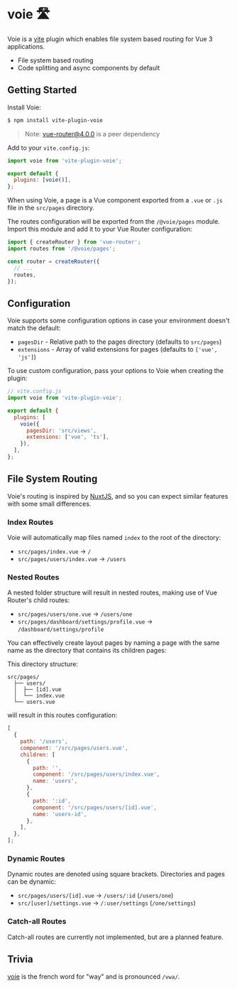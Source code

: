 # voie 🛣

Voie is a [vite](https://github.com/vitejs/vite) plugin which enables file system based routing for Vue 3 applications.

- File system based routing
- Code splitting and async components by default

## Getting Started

Install Voie:

```bash
$ npm install vite-plugin-voie
```

> Note: vue-router@4.0.0 is a peer dependency

Add to your `vite.config.js`:

```js
import voie from 'vite-plugin-voie';

export default {
  plugins: [voie()],
};
```

When using Voie, a page is a Vue component exported from a `.vue` or `.js` file in the `src/pages` directory.

The routes configuration will be exported from the `/@voie/pages` module. Import this module and add it to your Vue Router configuration:

```js
import { createRouter } from 'vue-router';
import routes from '/@voie/pages';

const router = createRouter({
  // ...
  routes,
});
```

## Configuration

Voie supports some configuration options in case your environment doesn't match the default:

- `pagesDir` - Relative path to the pages directory (defaults to `src/pages`)
- `extensions` - Array of valid extensions for pages (defaults to `['vue', 'js']`)

To use custom configuration, pass your options to Voie when creating the plugin:

```js
// vite.config.js
import voie from 'vite-plugin-voie';

export default {
  plugins: [
    voie({
      pagesDir: 'src/views',
      extensions: ['vue', 'ts'],
    }),
  ],
};
```

## File System Routing

Voie's routing is inspired by [NuxtJS](https://nuxtjs.org/guides/features/file-system-routing), and so you can expect similar features with some small differences.

### Index Routes

Voie will automatically map files named `index` to the root of the directory:

- `src/pages/index.vue` -> `/`
- `src/pages/users/index.vue` -> `/users`

### Nested Routes

A nested folder structure will result in nested routes, making use of Vue Router's child routes:

- `src/pages/users/one.vue` -> `/users/one`
- `src/pages/dashboard/settings/profile.vue` -> `/dashboard/settings/profile`

You can effectively create layout pages by naming a page with the same name as the directory that contains its children pages:

This directory structure:

```
src/pages/
  ├── users/
  │  ├── [id].vue
  │  └── index.vue
  └── users.vue
```

will result in this routes configuration:

```js
[
  {
    path: '/users',
    component: '/src/pages/users.vue',
    children: [
      {
        path: '',
        component: '/src/pages/users/index.vue',
        name: 'users',
      },
      {
        path: ':id',
        component: '/src/pages/users/[id].vue',
        name: 'users-id',
      },
    ],
  },
];
```

### Dynamic Routes

Dynamic routes are denoted using square brackets. Directories and pages can be dynamic:

- `src/pages/users/[id].vue` -> `/users/:id` (`/users/one`)
- `src/[user]/settings.vue` -> `/:user/settings` (`/one/settings`)

### Catch-all Routes

Catch-all routes are currently not implemented, but are a planned feature.

## Trivia

[voie](https://en.wiktionary.org/wiki/voie) is the french word for "way" and is pronounced `/vwa/`.

